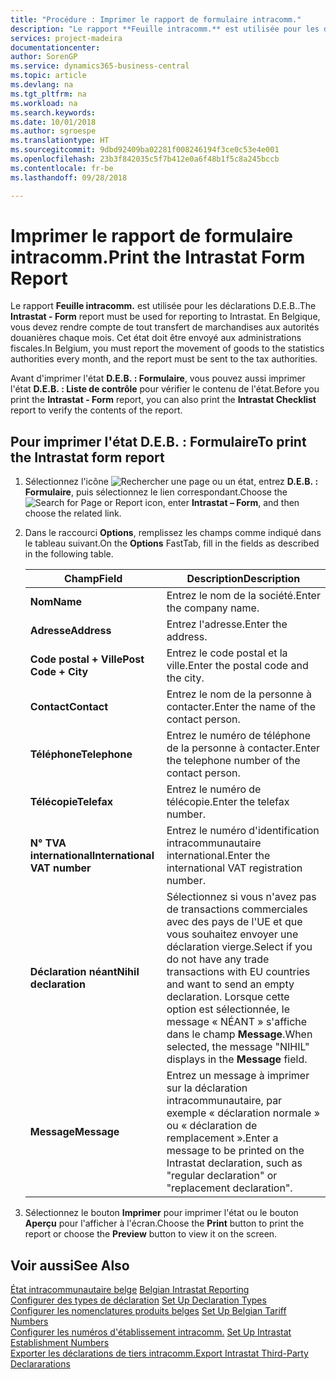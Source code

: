 ```yaml
---
title: "Procédure : Imprimer le rapport de formulaire intracomm."
description: "Le rapport **Feuille intracomm.** est utilisée pour les déclarations D.E.B.. En Belgique, vous devez déclarer les mouvements de marchandises aux autorités statistiques mensuellement et la déclaration doit être envoyée aux autorités fiscales."
services: project-madeira
documentationcenter: 
author: SorenGP
ms.service: dynamics365-business-central
ms.topic: article
ms.devlang: na
ms.tgt_pltfrm: na
ms.workload: na
ms.search.keywords: 
ms.date: 10/01/2018
ms.author: sgroespe
ms.translationtype: HT
ms.sourcegitcommit: 9dbd92409ba02281f008246194f3ce0c53e4e001
ms.openlocfilehash: 23b3f842035c5f7b412e0a6f48b1f5c8a245bccb
ms.contentlocale: fr-be
ms.lasthandoff: 09/28/2018

---
```

# <a name="print-the-intrastat-form-report"></a><span data-ttu-id="7f287-104">Imprimer le rapport de formulaire intracomm.</span><span class="sxs-lookup"><span data-stu-id="7f287-104">Print the Intrastat Form Report</span></span>
<span data-ttu-id="7f287-105">Le rapport **Feuille intracomm.** est utilisée pour les déclarations D.E.B..</span><span class="sxs-lookup"><span data-stu-id="7f287-105">The **Intrastat - Form** report must be used for reporting to Intrastat.</span></span> <span data-ttu-id="7f287-106">En Belgique, vous devez rendre compte de tout transfert de marchandises aux autorités douanières chaque mois. Cet état doit être envoyé aux administrations fiscales.</span><span class="sxs-lookup"><span data-stu-id="7f287-106">In Belgium, you must report the movement of goods to the statistics authorities every month, and the report must be sent to the tax authorities.</span></span>  

<span data-ttu-id="7f287-107">Avant d'imprimer l'état **D.E.B. : Formulaire**, vous pouvez aussi imprimer l'état **D.E.B. : Liste de contrôle** pour vérifier le contenu de l'état.</span><span class="sxs-lookup"><span data-stu-id="7f287-107">Before you print the **Intrastat - Form** report, you can also print the **Intrastat Checklist** report to verify the contents of the report.</span></span>  

## <a name="to-print-the-intrastat-form-report"></a><span data-ttu-id="7f287-108">Pour imprimer l'état D.E.B. : Formulaire</span><span class="sxs-lookup"><span data-stu-id="7f287-108">To print the Intrastat form report</span></span>  

1.  <span data-ttu-id="7f287-109">Sélectionnez l'icône ![Rechercher une page ou un état](../../media/ui-search/search_small.png "icône Rechercher une page ou un état"), entrez **D.E.B. : Formulaire**, puis sélectionnez le lien correspondant.</span><span class="sxs-lookup"><span data-stu-id="7f287-109">Choose the ![Search for Page or Report](../../media/ui-search/search_small.png "Search for Page or Report icon") icon, enter **Intrastat – Form**, and then choose the related link.</span></span>  
2.  <span data-ttu-id="7f287-110">Dans le raccourci **Options**, remplissez les champs comme indiqué dans le tableau suivant.</span><span class="sxs-lookup"><span data-stu-id="7f287-110">On the **Options** FastTab, fill in the fields as described in the following table.</span></span>  

    |<span data-ttu-id="7f287-111">Champ</span><span class="sxs-lookup"><span data-stu-id="7f287-111">Field</span></span>|<span data-ttu-id="7f287-112">Description</span><span class="sxs-lookup"><span data-stu-id="7f287-112">Description</span></span>|  
    |---------------------------------|---------------------------------------|  
    |<span data-ttu-id="7f287-113">**Nom**</span><span class="sxs-lookup"><span data-stu-id="7f287-113">**Name**</span></span>|<span data-ttu-id="7f287-114">Entrez le nom de la société.</span><span class="sxs-lookup"><span data-stu-id="7f287-114">Enter the company name.</span></span>|  
    |<span data-ttu-id="7f287-115">**Adresse**</span><span class="sxs-lookup"><span data-stu-id="7f287-115">**Address**</span></span>|<span data-ttu-id="7f287-116">Entrez l'adresse.</span><span class="sxs-lookup"><span data-stu-id="7f287-116">Enter the address.</span></span>|  
    |<span data-ttu-id="7f287-117">**Code postal + Ville**</span><span class="sxs-lookup"><span data-stu-id="7f287-117">**Post Code + City**</span></span>|<span data-ttu-id="7f287-118">Entrez le code postal et la ville.</span><span class="sxs-lookup"><span data-stu-id="7f287-118">Enter the postal code and the city.</span></span>|  
    |<span data-ttu-id="7f287-119">**Contact**</span><span class="sxs-lookup"><span data-stu-id="7f287-119">**Contact**</span></span>|<span data-ttu-id="7f287-120">Entrez le nom de la personne à contacter.</span><span class="sxs-lookup"><span data-stu-id="7f287-120">Enter the name of the contact person.</span></span>|  
    |<span data-ttu-id="7f287-121">**Téléphone**</span><span class="sxs-lookup"><span data-stu-id="7f287-121">**Telephone**</span></span>|<span data-ttu-id="7f287-122">Entrez le numéro de téléphone de la personne à contacter.</span><span class="sxs-lookup"><span data-stu-id="7f287-122">Enter the telephone number of the contact person.</span></span>|  
    |<span data-ttu-id="7f287-123">**Télécopie**</span><span class="sxs-lookup"><span data-stu-id="7f287-123">**Telefax**</span></span>|<span data-ttu-id="7f287-124">Entrez le numéro de télécopie.</span><span class="sxs-lookup"><span data-stu-id="7f287-124">Enter the telefax number.</span></span>|  
    |<span data-ttu-id="7f287-125">**N° TVA international**</span><span class="sxs-lookup"><span data-stu-id="7f287-125">**International VAT number**</span></span>|<span data-ttu-id="7f287-126">Entrez le numéro d'identification intracommunautaire international.</span><span class="sxs-lookup"><span data-stu-id="7f287-126">Enter the international VAT registration number.</span></span>|  
    |<span data-ttu-id="7f287-127">**Déclaration néant**</span><span class="sxs-lookup"><span data-stu-id="7f287-127">**Nihil declaration**</span></span>|<span data-ttu-id="7f287-128">Sélectionnez si vous n'avez pas de transactions commerciales avec des pays de l'UE et que vous souhaitez envoyer une déclaration vierge.</span><span class="sxs-lookup"><span data-stu-id="7f287-128">Select if you do not have any trade transactions with EU countries and want to send an empty declaration.</span></span> <span data-ttu-id="7f287-129">Lorsque cette option est sélectionnée, le message « NÉANT » s'affiche dans le champ **Message**.</span><span class="sxs-lookup"><span data-stu-id="7f287-129">When selected, the message "NIHIL" displays in the **Message** field.</span></span>|  
    |<span data-ttu-id="7f287-130">**Message**</span><span class="sxs-lookup"><span data-stu-id="7f287-130">**Message**</span></span>|<span data-ttu-id="7f287-131">Entrez un message à imprimer sur la déclaration intracommunautaire, par exemple « déclaration normale » ou « déclaration de remplacement ».</span><span class="sxs-lookup"><span data-stu-id="7f287-131">Enter a message to be printed on the Intrastat declaration, such as "regular declaration" or "replacement declaration".</span></span>|  

3.  <span data-ttu-id="7f287-132">Sélectionnez le bouton **Imprimer** pour imprimer l'état ou le bouton **Aperçu** pour l'afficher à l'écran.</span><span class="sxs-lookup"><span data-stu-id="7f287-132">Choose the **Print** button to print the report or choose the **Preview** button to view it on the screen.</span></span>  
  
## <a name="see-also"></a><span data-ttu-id="7f287-133">Voir aussi</span><span class="sxs-lookup"><span data-stu-id="7f287-133">See Also</span></span>  
 <span data-ttu-id="7f287-134">[État intracommunautaire belge](belgian-intrastat-reporting.md) </span><span class="sxs-lookup"><span data-stu-id="7f287-134">[Belgian Intrastat Reporting](belgian-intrastat-reporting.md) </span></span>  
 <span data-ttu-id="7f287-135">[Configurer des types de déclaration](how-to-set-up-declaration-types.md) </span><span class="sxs-lookup"><span data-stu-id="7f287-135">[Set Up Declaration Types](how-to-set-up-declaration-types.md) </span></span>  
 <span data-ttu-id="7f287-136">[Configurer les nomenclatures produits belges](how-to-set-up-belgian-tariff-numbers.md) </span><span class="sxs-lookup"><span data-stu-id="7f287-136">[Set Up Belgian Tariff Numbers](how-to-set-up-belgian-tariff-numbers.md) </span></span>  
 <span data-ttu-id="7f287-137">[Configurer les numéros d'établissement intracomm.](how-to-set-up-intrastat-establishment-numbers.md) </span><span class="sxs-lookup"><span data-stu-id="7f287-137">[Set Up Intrastat Establishment Numbers](how-to-set-up-intrastat-establishment-numbers.md) </span></span>  
 [<span data-ttu-id="7f287-138">Exporter les déclarations de tiers intracomm.</span><span class="sxs-lookup"><span data-stu-id="7f287-138">Export Intrastat Third-Party Declararations</span></span>](how-to-export-intrastat-third-party-declararations.md)

